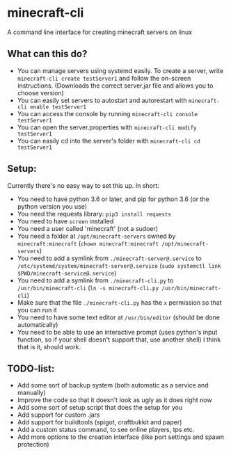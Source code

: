 # minecraft-cli
A command line interface for creating minecraft servers on linux

## What can this do?
- You can manage servers using systemd easily. To create a server, write `minecraft-cli create testServer1` and follow the on-screen instructions. (Downloads the correct server.jar file and allows you to choose version)
- You can easily set servers to autostart and autorestart with `minecraft-cli enable testServer1`
- You can access the console by running `minecraft-cli console testServer1`
- You can open the server.properties with `minecraft-cli modify testServer1`
- You can easily cd into the server's folder with `minecraft-cli cd testServer1`

## Setup:
Currently there's no easy way to set this up. In short:

- You need to have python 3.6 or later, and pip for python 3.6 (or the python version you use)
- You need the requests library: `pip3 install requests`
- You need to have `screen` installed
- You need a user called 'minecraft' (not a sudoer)
- You need a folder at `/opt/minecraft-servers` owned by `minecraft:minecraft` (`chown minecraft:minecraft /opt/minecraft-servers`)
- You need to add a symlink from `./minecraft-server@.service` to `/etc/systemd/system/minecraft-server@.service` (`sudo systemctl link $PWD/minecraft-service@.service`)
- You need to add a symlink from `./minecraft-cli.py` to `/usr/bin/minecraft-cli` (`ln -s minecraft-cli.py /usr/bin/minecraft-cli`)
- Make sure that the file `./minecraft-cli.py` has the `x` permission so that you can run it
- You need to have some text editor at `/usr/bin/editor` (should be done automatically)
- You need to be able to use an interactive prompt (uses python's input function, so if your shell doesn't support that, use another shell)
I think that is it, should work.

## TODO-list:
- Add some sort of backup system (both automatic as a service and manually)
- Improve the code so that it doesn't look as ugly as it does right now
- Add some sort of setup script that does the setup for you
- Add support for custom .jars
- Add support for buildtools (spigot, craftbukkit and paper)
- Add a custom status command, to see online players, tps etc.
- Add more options to the creation interface (like port settings and spawn protection)
